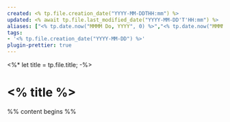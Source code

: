 ```yaml
---
created: <% tp.file.creation_date("YYYY-MM-DDTHH:mm") %>
updated: <% await tp.file.last_modified_date("YYYY-MM-DD'T'HH:mm") %>
aliases: ["<% tp.date.now("MMMM Do, YYYY", 0) %>","<% tp.date.now("MMMM D, YYYY") %>","<% tp.date.now("MMM D, YYYY") %>","<% tp.date.now("MMM. D, YYYY") %>","<% tp.date.now("M/D/YYYY") %>","<% tp.date.now("M-D-YYYY") %>","<% tp.date.now("YYYY-MM-DD") %>","<% tp.date.now("M.D.YYYY") %>",]
tags:
- '<% tp.file.creation_date("YYYY-MM-DD") %>'
plugin-prettier: true
---
```


<%*
let title = tp.file.title;
-%>
# <% title %>

%% content begins %%
